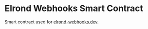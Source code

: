 # Elrond Webhooks Smart Contract

Smart contract used for [elrond-webhooks.dev](https://elrond-webhooks.dev).
